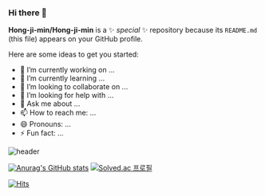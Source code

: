 ### Hi there 👋


**Hong-ji-min/Hong-ji-min** is a ✨ _special_ ✨ repository because its `README.md` (this file) appears on your GitHub profile.

Here are some ideas to get you started:

- 🔭 I’m currently working on ...
- 🌱 I’m currently learning ...
- 👯 I’m looking to collaborate on ...
- 🤔 I’m looking for help with ...
- 💬 Ask me about ...
- 📫 How to reach me: ...
- 😄 Pronouns: ...
- ⚡ Fun fact: ...


![header](https://capsule-render.vercel.app/api?type=waving&height=300&color=gradient&text=안녕하세요%20홍지민입니다.&desc=사람들과%20교류하는게%20가장%20좋아요!&fontAlign=50&fontAlignY=30)


[![Anurag's GitHub stats](https://github-readme-stats.vercel.app/api?username=Hong-ji-min)](https://github.com/anuraghazra/github-readme-stats)
   [![Solved.ac 프로필](http://mazassumnida.wtf/api/v2/generate_badge?boj=jmh907)](https://solved.ac/jmh907)

[![Hits](https://hits.seeyoufarm.com/api/count/incr/badge.svg?url=https%3A%2F%2Fgithub.com%2FHong-ji-min&count_bg=%23FFFABC&title_bg=%23659147&icon=datadog.svg&icon_color=%23FFEAD3&title=hits&edge_flat=false)](https://hits.seeyoufarm.com)
